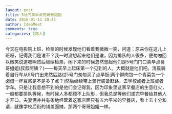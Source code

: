```yaml
---
layout: post
title: 5号门卖早点的哥哥姐姐
date: 2016-01-11 20:43
author: IdeaMeet
comments: true
categories: [路人]
---
```

今天在电影院上班，检票的时候发现他们看着我微微一笑，问道：原来你在这儿上班呀，记得我们是谁不？我一时没想起来他们是谁，因为排队的人很多，便匆匆回以微笑说道嗯啊然后继续检票，闲下来的时候忽然想起他们是5号门门口卖早点哥哥姐姐(叔叔阿姨？)——<span style="font-weight: 300;">每天早上起床第一个见到的人，大概就是他们吧。清晨骑着自行车从8号门出来然后路过5号门匆匆买了点早饭(两个鲜肉包一个青菜包一个卤蛋一杯豆浆是不是多了点？)然后继续带上骑行装备赶路，去学校或者上班或者学车。只是让我意想不到的是他们会记得我，因为印象里这家早餐店的生意红火，一般都要排队等候，有时候人多都顾不上队形，但我总是等他们递完早餐给其他人才开口。夫妻俩井井有条地经营着这家店面只有五六平米的早餐店，看上去十分和谐，就像学校后街的铺盖面摊，那两个哥哥姐姐一样。</span>
